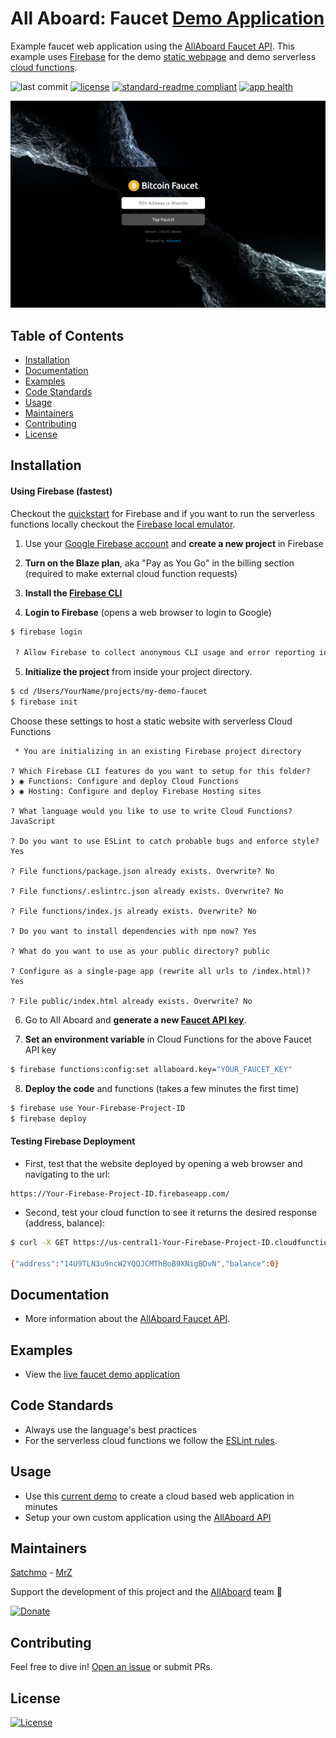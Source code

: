 # All Aboard: Faucet [Demo Application](https://faucet.allaboard.cash)
Example faucet web application using the [AllAboard Faucet API](https://allaboard.cash/docs). This example uses [Firebase](https://firebase.google.com) for the demo [static webpage](https://firebase.google.com/docs/hosting/) and demo serverless [cloud functions](https://firebase.google.com/docs/functions/).

![last commit](https://img.shields.io/github/last-commit/rohenaz/allaboard-faucet.svg)
[![license](https://img.shields.io/badge/license-Open%20BSV-brightgreen.svg?style=flat)](/LICENSE)
[![standard-readme compliant](https://img.shields.io/badge/standard--readme-OK-green.svg?style=flat)](https://github.com/RichardLitt/standard-readme)
[![app health](https://img.shields.io/website-up-down-green-red/https/faucet.allaboard.cash.svg?label=status)](https://faucet.allaboard.cash)

[![Screenshot](https://github.com/rohenaz/allaboard-faucet/blob/master/public/screen.png)](https://faucet.allaboard.cash)

## Table of Contents
- [Installation](https://github.com/rohenaz/allaboard-faucet#installation)
- [Documentation](https://github.com/rohenaz/allaboard-faucet#documentation)
- [Examples](https://github.com/rohenaz/allaboard-faucet#examples)
- [Code Standards](https://github.com/rohenaz/allaboard-faucet#code-standards)
- [Usage](https://github.com/rohenaz/allaboard-faucet#usage)
- [Maintainers](https://github.com/rohenaz/allaboard-faucet#maintainers)
- [Contributing](https://github.com/rohenaz/allaboard-faucet#contributing)
- [License](https://github.com/rohenaz/allaboard-faucet#license)

## Installation

#### Using Firebase (fastest)
Checkout the [quickstart](https://firebase.google.com/docs/hosting/quickstart) for Firebase and if you want to run the serverless functions locally checkout the [Firebase local emulator](https://firebase.google.com/docs/functions/local-emulator).

1) Use your [Google Firebase account](https://console.firebase.google.com/) and **create a new project** in Firebase

2) **Turn on the Blaze plan**, aka "Pay as You Go" in the billing section (required to make external cloud function requests)

3) **Install the [Firebase CLI](https://firebase.google.com/docs/hosting/quickstart#install_the_firebase_cli)**

4) **Login to Firebase** (opens a web browser to login to Google)
```bash
$ firebase login

 ? Allow Firebase to collect anonymous CLI usage and error reporting information? No
```

5) **Initialize the project** from inside your project directory.
```bash
$ cd /Users/YourName/projects/my-demo-faucet
$ firebase init
```

Choose these settings to host a static website with serverless Cloud Functions
```
 * You are initializing in an existing Firebase project directory
  
? Which Firebase CLI features do you want to setup for this folder?
❯ ◉ Functions: Configure and deploy Cloud Functions
❯ ◉ Hosting: Configure and deploy Firebase Hosting sites
 
? What language would you like to use to write Cloud Functions? JavaScript

? Do you want to use ESLint to catch probable bugs and enforce style? Yes

? File functions/package.json already exists. Overwrite? No

? File functions/.eslintrc.json already exists. Overwrite? No

? File functions/index.js already exists. Overwrite? No

? Do you want to install dependencies with npm now? Yes

? What do you want to use as your public directory? public

? Configure as a single-page app (rewrite all urls to /index.html)? Yes

? File public/index.html already exists. Overwrite? No
```

6) Go to All Aboard and **generate a new [Faucet API key](https://allaboard.cash/docs/#/faucet/post_faucet_create)**.

7) **Set an environment variable** in Cloud Functions for the above Faucet API key
```bash 
$ firebase functions:config:set allaboard.key="YOUR_FAUCET_KEY"
```

8) **Deploy the code** and functions (takes a few minutes the first time)
```bash
$ firebase use Your-Firebase-Project-ID
$ firebase deploy
```

#### Testing Firebase Deployment
- First, test that the website deployed by opening a web browser and navigating to the url:
```
https://Your-Firebase-Project-ID.firebaseapp.com/
```

- Second, test your cloud function to see it returns the desired response (address, balance):
```bash
$ curl -X GET https://us-central1-Your-Firebase-Project-ID.cloudfunctions.net/status

{"address":"14U9TLN3u9ncW2YQQJCMThBoB9XNigBDvN","balance":0}
```

## Documentation
- More information about the [AllAboard Faucet API](https://allaboard.cash/docs).

## Examples
- View the [live faucet demo application](https://faucet.allaboard.cash)

## Code Standards
- Always use the language's best practices
- For the serverless cloud functions we follow the [ESLint rules](https://github.com/rohenaz/allaboard-faucet/blob/master/functions/.eslintrc.json).

## Usage
- Use this [current demo](https://faucet.allaboard.cash) to create a cloud based web application in minutes
- Setup your own custom application using the [AllAboard API](https://allaboard.cash/docs)

## Maintainers
[Satchmo](https://github.com/rohenaz) - [MrZ](https://github.com/mrz1836)

Support the development of this project and the [AllAboard](https://allaboard.cash) team 🙏

[![Donate](https://img.shields.io/badge/donate-bitcoin%20SV-brightgreen.svg)](https://allaboard.cash/?af=allaboard-faucet)

## Contributing
Feel free to dive in! [Open an issue](https://github.com/rohenaz/allaboard-faucet/issues/new) or submit PRs.

## License
[![License](https://img.shields.io/badge/license-Open%20BSV-brightgreen.svg?style=flat)](/LICENSE)